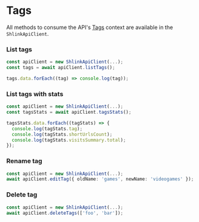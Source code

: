 # Tags

All methods to consume the API's [Tags](https://api-spec.shlink.io/#/Tags) context are available in the `ShlinkApiClient`.

### List tags

```ts
const apiClient = new ShlinkApiClient(...);
const tags = await apiClient.listTags();

tags.data.forEach((tag) => console.log(tag));
```

### List tags with stats

```ts
const apiClient = new ShlinkApiClient(...);
const tagsStats = await apiClient.tagsStats();

tagsStats.data.forEach((tagStats) => {
  console.log(tagStats.tag);
  console.log(tagStats.shortUrlsCount);
  console.log(tagStats.visitsSummary.total);
});
```

### Rename tag

```ts
const apiClient = new ShlinkApiClient(...);
await apiClient.editTag({ oldName: 'games', newName: 'videogames' });
```

### Delete tag

```ts
const apiClient = new ShlinkApiClient(...);
await apiClient.deleteTags(['foo', 'bar']);
```
